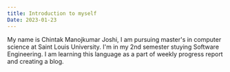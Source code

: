 ```yaml
---
title: Introduction to myself
Date: 2023-01-23
---
```

My name is Chintak Manojkumar Joshi, I am pursuing master's in computer science at Saint Louis University. I'm in my 2nd semester stuying Software Engineering. I am learning this language as a part of weekly progress report and creating a blog.